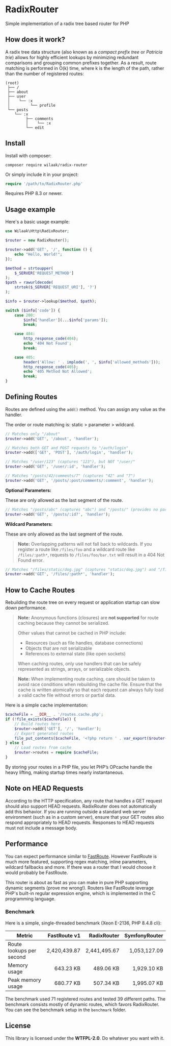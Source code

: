 # RadixRouter

Simple implementation of a radix tree based router for PHP

## How does it work?

A radix tree data structure (also known as a *compact prefix tree* or *Patricia trie*) allows for highly efficient lookups by minimizing redundant comparisons and grouping common prefixes together. As a result, route matching is performed in O(k) time, where k is the length of the path, rather than the number of registered routes:

```
(root)
 ├── /
 ├── about
 ├── user
 │    └── :x
 │         └── profile
 └── posts
    └── :x
         ├── comments
         │    └── :x
         └── edit
```

## Install

Install with composer:

    composer require wilaak/radix-router

Or simply include it in your project:

```PHP
require '/path/to/RadixRouter.php'
```

Requires PHP 8.3 or newer.

## Usage example

Here's a basic usage example:

```php
use Wilaak\Http\RadixRouter;

$router = new RadixRouter();

$router->add('GET', '/', function () {
    echo "Hello, World!";
});

$method = strtoupper(
    $_SERVER['REQUEST_METHOD']
);
$path = rawurldecode(
    strtok($_SERVER['REQUEST_URI'], '?')
);

$info = $router->lookup($method, $path);

switch ($info['code']) {
    case 200:
        $info['handler'](...$info['params']);
        break;

    case 404:
        http_response_code(404);
        echo '404 Not Found';
        break;

    case 405:
        header('Allow: ' . implode(', ', $info['allowed_methods']));
        http_response_code(405);
        echo '405 Method Not Allowed';
        break;
}
```

## Defining Routes

Routes are defined using the `add()` method. You can assign any value as the handler.

The order or route matching is: static > parameter > wildcard.

```php
// Matches only "/about"
$router->add('GET', '/about', 'handler');

// Matches both GET and POST requests to "/auth/login"
$router->add(['GET', 'POST'], '/auth/login', 'handler');

// Matches "/user/123" (captures "123"), but NOT "/user/"
$router->add('GET', '/user/:id', 'handler');

// Matches "/posts/42/comments/7" (captures "42" and "7")
$router->add('GET', '/posts/:post/comments/:comment', 'handler');
```

**Optional Parameters:**

These are only allowed as the last segment of the route. 

```php
// Matches "/posts/abc" (captures "abc") and "/posts/" (provides no parameter)
$router->add('GET', '/posts/:id?', 'handler');
```

**Wildcard Parameters:**

These are only allowed as the last segment of the route. 

> **Note:**
> Overlapping patterns will not fall back to wildcards. If you register a route like `/files/foo` and a wildcard route like `/files/:path*`, requests to `/files/foo/bar.txt` will result in a 404 Not Found error.

```php
// Matches "/files/static/dog.jpg" (captures "static/dog.jpg") and "/files/" (captures empty string)
$router->add('GET', '/files/:path*', 'handler');
```

## How to Cache Routes

Rebuilding the route tree on every request or application startup can slow down performance.

> **Note:**
> Anonymous functions (closures) are **not supported** for route caching because they cannot be serialized.
> 
> Other values that cannot be cached in PHP include:
> - Resources (such as file handles, database connections)
> - Objects that are not serializable
> - References to external state (like open sockets)
> 
> When caching routes, only use handlers that can be safely represented as strings, arrays, or serializable objects.

> **Note:**
> When implementing route caching, care should be taken to avoid race conditions when rebuilding the cache file. Ensure that the cache is written atomically so that each request can always fully load a valid cache file without errors or partial data.

Here is a simple cache implementation:

```php
$cacheFile = __DIR__ . '/routes.cache.php';
if (!file_exists($cacheFile)) {
    // Build routes here
    $router->add(['GET'], '/', 'handler');
    // Export generated routes 
    file_put_contents($cacheFile, '<?php return ' . var_export($router->routes, true) . ';');
} else {
    // Load routes from cache
    $router->routes = require $cacheFile;
}
```

By storing your routes in a PHP file, you let PHP’s OPcache handle the heavy lifting, making startup times nearly instantaneous.

## Note on HEAD Requests

According to the HTTP specification, any route that handles a GET request should also support HEAD requests. RadixRouter does not automatically add this behavior. If you are running outside a standard web server environment (such as in a custom server), ensure that your GET routes also respond appropriately to HEAD requests. Responses to HEAD requests must not include a message body.

## Performance

You can expect performance similar to [FastRoute](https://github.com/nikic/FastRoute). However FastRoute is much more featured, supporting regex matching, inline parameters, wildcard fallbacks and more. If there was a router that I would choose it would probably be FastRoute.

This router is about as fast as you can make in pure PHP supporting dynamic segments (prove me wrong!). Routers like FastRoute leverage PHP's built-in regular expression engine, which is implemented in the C programming language.

### Benchmark

Here is a simple, single-threaded benchmark (Xeon E-2136, PHP 8.4.8 cli):

| Metric                        | FastRoute v1      | RadixRouter      | SymfonyRouter    |
|-------------------------------|------------------:|-----------------:|-----------------:|
| Route lookups per second      | 2,420,439.87      | 2,441,495.67     |   1,053,127.09   |
| Memory usage                  | 643.23 KB         | 489.06 KB        | 1,929.10 KB      |
| Peak memory usage             | 680.77 KB         | 507.34 KB        | 1,995.07 KB      |

The benchmark used 71 registered routes and tested 39 different paths. The benchmark consists mostly of dynamic routes, which favors RadixRouter. You can see the benchmark setup in the `benchmark` folder.

## License

This library is licensed under the **WTFPL-2.0**. Do whatever you want with it.